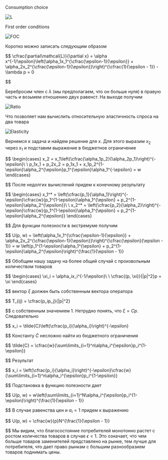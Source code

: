 Consumption choice

![L](https://latex.codecogs.com/svg.latex?\mathcal{L}=\left(\alpha_1x_1^{\tfrac{\epsilon-1}{\epsilon}}+\alpha_2x_2^{\tfrac{\epsilon-1}{\epsilon}}\right)^{\tfrac{\epsilon}{\epsilon-1}}+\lambda(w-px))

First order conditions 

![FOC](https://latex.codecogs.com/svg.latex?\begin{cases}\tfrac{\partial\mathcal{L}}{\partial%20x_1}=\alpha_1x_1^{-1/\epsilon}\left(\alpha_1x_1^{\tfrac{\epsilon-1}{\epsilon}}+\alpha_2x_2^{\tfrac{\epsilon-1}{\epsilon}}\right)^{\tfrac{1}{\epsilon-1}}-\lambda%20p_1=0\\\\\tfrac{\partial\mathcal{L}}{\partial%20x_2}=\alpha_2x_2^{-1/\epsilon}\left(\alpha_1x_1^{\tfrac{\epsilon-1}{\epsilon}}+\alpha_2x_2^{\tfrac{\epsilon-1}{\epsilon}}\right)^{\tfrac{1}{\epsilon-1}}-\lambda%20p_2=0\end{cases})

Коротко можно записать следующим образом 

$$
 \cfrac{\partial\mathcal{L}}{\partial x} = \alpha x^{-1/\epsilon}\left(\alpha_1x_1^{\cfrac{\epsilon-1}{\epsilon}} + \alpha_2x_2^{\cfrac{\epsilon-1}{\epsilon}}\right)^{\cfrac{1}{\epsilon - 1}} - \lambda p = 0

$$

Беребросим член с $\lambda$ (мы предполагаем, что он больше нуля) в правую часть и возьмем отношению двух равенст. На выходе получим

![Ratio](https://latex.codecogs.com/svg.latex?\tfrac{\alpha_1x_1^{-1/\epsilon}}{\alpha_2x_2^{-1/\epsilon}}=\tfrac{p_1}{p_2})

Что позволяет нам вычислить относительную эластичность спроса на два товара

![Elasticity](https://latex.codecogs.com/svg.latex?\ln\!\left(\tfrac{x_1}{x_2}\right)=-\epsilon\left(\ln\!\left(\tfrac{\alpha_2}{\alpha_1}\right)+\ln\!\left(\tfrac{p_1}{p_2}\right)\right))

Вернемся к задача и найдем решение для $x$. Для этого выразим $x_2$ через $x_1$ и подставим выражение в бюджетное ограничение

$$
 \begin{cases}
 x_2 = x_1\left(\cfrac{\alpha_1p_2}{\alpha_2p_1}\right)^{-\epsilon}\\
 \\
 p_1x_1 + p_2x_2 = p_1x_1 + x_1p_2^{1-\epsilon}\alpha_2^{\epsilon}p_1^{\epsilon}\alpha_1^{-\epsilon} = w
 \end{cases} 

$$
После недолгих вычислений придем к конечному результату

$$
 \begin{cases}
 x_1^* = \left(\cfrac{p_1}{\alpha_1}\right)^{-\epsilon}\cfrac{w}{p_1^{1-\epsilon}\alpha_1^{\epsilon} + p_2^{1-\epsilon}\alpha_2^{\epsilon}}\\
 \\
 x_2^* = \left(\cfrac{p_2}{\alpha_2}\right)^{-\epsilon}\cfrac{w}{p_1^{1-\epsilon}\alpha_1^{\epsilon} + p_2^{1-\epsilon}\alpha_2^{\epsilon}}
 \end{cases}

$$
Для функции полезности в экстремуме получим

$$
 U(p, w) = \left(\alpha_1x_1^{\cfrac{\epsilon-1}{\epsilon}} + \alpha_2x_2^{\cfrac{\epsilon-1}{\epsilon}}\right)^{\cfrac{\epsilon}{\epsilon - 1}} = w \left(p_1^{1-\epsilon}\alpha_1^{\epsilon} + p_2^{1-\epsilon}\alpha_2^{\epsilon}\right)^{\frac{1}{\epsilon - 1}}

$$
Обобщим нашу задачу на более общий случай с произвольным количеством товаров

$$
 \begin{cases}
  \xi_i = \alpha_ix_i^{-1/\epsilon}\\
  \\
  \cfrac{(p, \xi)}{\|p\|^2}p = \xi
 \end{cases}

$$
вектор $\xi$ должен быть собственным вектора оператора

$$
 T_{ij} = \cfrac{p_ip_j}{\|p\|^2}

$$
с собственным значением 1. Нетрудно понять, что $\xi = Cp$. Следовательно

$$
 x_i = \tilde{C}\left(\cfrac{p_i}{\alpha_i}\right)^{-\epsilon}

$$
Константу $\tilde{C}$ несложно найти из бюджетного ограничения

$$
 \tilde{C} = \cfrac{w}{\sum\limits_{i=1}^n\alpha_i^{\epsilon}p_i^{1-\epsilon}}

$$
Результат

$$
 x_i = \left(\cfrac{p_i}{\alpha_i}\right)^{-\epsilon}\cfrac{w}{\sum\limits_{i=1}^n\alpha_i^{\epsilon}p_i^{1-\epsilon}}

$$
Подстановка в функцию полезности дает

$$
 U(p, w) = w\left(\sum\limits_{i=1}^N\alpha_i^{\epsilon}p_i^{1-\epsilon}\right)^{\frac{1}{\epsilon - 1}}

$$
В случае равенства цен и $\alpha_i = 1$ придем к выражению

$$
 U(p, w) = \cfrac{w}{p}N^{\frac{1}{\epsilon - 1}}

$$
Мы видим, что благосостояние потребителей монотонно растет с ростом количества товаров в случае $\epsilon < 1$. Это означает, что чем больше товаров заменителей представлено на рынке, тем лучше для потребителя, что дает право рынкам с большим разнообразием товаров поднимать цены. 